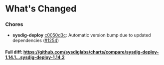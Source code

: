 # What's Changed

### Chores
- **sysdig-deploy** [c0050d3c](https://github.com/sysdiglabs/charts/commit/c0050d3c57c1fa694d5a8d898f262fb90307192e): Automatic version bump due to updated dependencies ([#1254](https://github.com/sysdiglabs/charts/issues/1254))
#### Full diff: https://github.com/sysdiglabs/charts/compare/sysdig-deploy-1.14.1...sysdig-deploy-1.14.2
